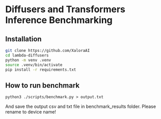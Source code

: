 # Diffusers and Transformers Inference Benchmarking

## Installation

```bash
git clone https://github.com/XaloraAI 
cd lambda-diffusers
python -m venv .venv
source .venv/bin/activate
pip install -r requirements.txt 
```

## How to run benchmark

`python3 ./scripts/benchmark.py > output.txt`

And save the output csv and txt file in benchmark_results folder. Please rename to device name!
